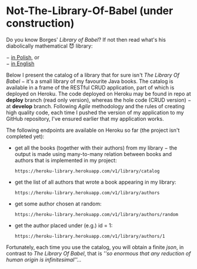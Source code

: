 
# Not-The-Library-Of-Babel (under construction)

Do you know Borges' _Library of Babel_? 
If not then read what's his diabolically mathematical 😈 library: <br>

&minus; [in Polish](https://przekroj.pl/kultura/biblioteka-babel1-jorge-luis-borges), or <br>
&minus; [in English](https://maskofreason.files.wordpress.com/2011/02/the-library-of-babel-by-jorge-luis-borges.pdf)

Below I present the catalog of a library that for sure isn't _The Library Of Babel_ &minus; 
it's a small library of my favourite Java books. 
The catalog is available in a frame of the RESTful CRUD application, part of which is deployed on Heroku. 
The code deployed on Heroku may be found in repo at 
**deploy** branch (read only version), whereas the hole code (CRUD version) &minus; 
at **develop** branch. Following _Agile_ methodology 
and the rules of creating high quality code, 
each time I pushed the version of my application to my GitHub repository, 
I've ensured earlier that my application works. 

The following endpoints are available on Heroku so far 
(the project isn't completed yet):
<ul>
<li>
get all the books (together with their authors)
from my library &minus; the output is made using 
many-to-many relation between books and authors
that is implemented in my project:

`https://heroku-library.herokuapp.com/v1/library/catalog`
</li>
<li>
get the list of all authors that wrote a book appearing in my library:

`https://heroku-library.herokuapp.com/v1/library/authors`
</li>
<li>
get some author chosen at random:

`https://heroku-library.herokuapp.com/v1/library/authors/random`
</li>
<li>
get the author placed under (e.g.) id = 1:

`https://heroku-library.herokuapp.com/v1/library/authors/1`
</li>
</ul>

Fortunately, each time you use the catalog, you will obtain a finite _json_, in 
contrast to _The Library Of Babel_, that is _''so enormous that any
reduction of human origin is infinitesimal''..._

